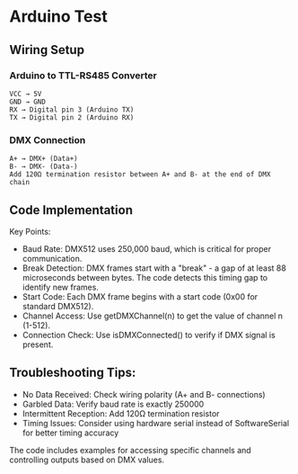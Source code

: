 # Arduino Test

## Wiring Setup

### Arduino to TTL-RS485 Converter

    VCC → 5V
    GND → GND
    RX → Digital pin 3 (Arduino TX)
    TX → Digital pin 2 (Arduino RX)

### DMX Connection

    A+ → DMX+ (Data+)
    B- → DMX- (Data-)
    Add 120Ω termination resistor between A+ and B- at the end of DMX chain

## Code Implementation

Key Points:

* Baud Rate: DMX512 uses 250,000 baud, which is critical for proper communication.
* Break Detection: DMX frames start with a "break" - a gap of at least 88 microseconds between bytes. The code detects this timing gap to identify new frames.
* Start Code: Each DMX frame begins with a start code (0x00 for standard DMX512).
* Channel Access: Use getDMXChannel(n) to get the value of channel n (1-512).
* Connection Check: Use isDMXConnected() to verify if DMX signal is present.

## Troubleshooting Tips:

* No Data Received: Check wiring polarity (A+ and B- connections)
* Garbled Data: Verify baud rate is exactly 250000
* Intermittent Reception: Add 120Ω termination resistor
* Timing Issues: Consider using hardware serial instead of SoftwareSerial for better timing accuracy

The code includes examples for accessing specific channels and controlling outputs based on DMX values.